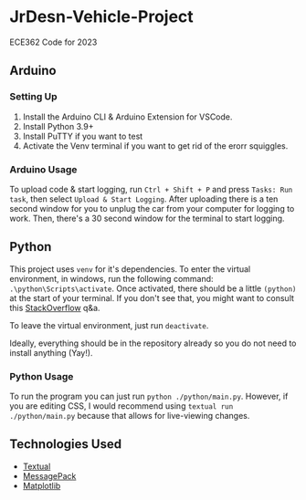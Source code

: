 # JrDesn-Vehicle-Project

ECE362 Code for 2023

## Arduino

### Setting Up

1. Install the Arduino CLI & Arduino Extension for VSCode.
2. Install Python 3.9+
3. Install PuTTY if you want to test
4. Activate the Venv terminal if you want to get rid of the erorr squiggles.

### Arduino Usage

To upload code & start logging, run `Ctrl + Shift + P` and press `Tasks: Run task`, then select `Upload & Start Logging`.
After uploading there is a ten second window for you to unplug the car from your computer for logging to work. Then, there's a 30 second window for the terminal to start logging.

## Python

This project uses `venv` for it's dependencies. To enter the virtual environment, in windows, run the following command: `.\python\Scripts\activate`.
Once activated, there should be a little `(python)` at the start of your terminal.
If you don't see that, you might want to consult this [StackOverflow](https://stackoverflow.com/questions/18713086/virtualenv-wont-activate-on-windows) q&a.

To leave the virtual environment, just run `deactivate`.

Ideally, everything should be in the repository already so you do not need to install anything (Yay!).

### Python Usage

To run the program you can just run `python ./python/main.py`. However, if you are editing CSS, I would recommend using `textual run ./python/main.py` because that allows for live-viewing changes.

## Technologies Used

- [Textual](https://textual.textualize.io/)
- [MessagePack](https://msgpack.org/)
- [Matplotlib](https://matplotlib.org/stable/index.html#)
